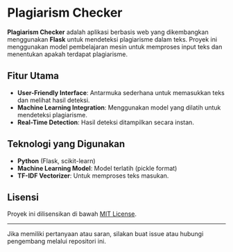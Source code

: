 # Plagiarism Checker

**Plagiarism Checker** adalah aplikasi berbasis web yang dikembangkan menggunakan **Flask** untuk mendeteksi plagiarisme dalam teks. Proyek ini menggunakan model pembelajaran mesin untuk memproses input teks dan menentukan apakah terdapat plagiarisme.

## Fitur Utama
- **User-Friendly Interface**: Antarmuka sederhana untuk memasukkan teks dan melihat hasil deteksi.
- **Machine Learning Integration**: Menggunakan model yang dilatih untuk mendeteksi plagiarisme.
- **Real-Time Detection**: Hasil deteksi ditampilkan secara instan.

## Teknologi yang Digunakan
- **Python** (Flask, scikit-learn)
- **Machine Learning Model**: Model terlatih (pickle format)
- **TF-IDF Vectorizer**: Untuk memproses teks masukan.


## Lisensi
Proyek ini dilisensikan di bawah [MIT License](LICENSE).

---

Jika memiliki pertanyaan atau saran, silakan buat issue atau hubungi pengembang melalui repositori ini.
